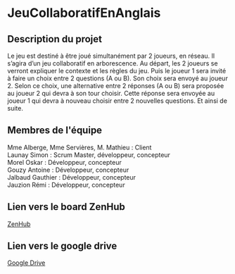 # JeuCollaboratifEnAnglais

## Description du projet
Le jeu est destiné à être joué simultanément par 2 joueurs, en réseau. Il s’agira d’un jeu collaboratif en 
arborescence. Au départ, les 2 joueurs se verront expliquer le contexte et les règles du jeu. 
Puis le joueur 1 sera invité à faire un choix entre 2 questions (A ou B). Son choix sera envoyé au joueur 2. 
Selon ce choix, une alternative entre 2 réponses (A ou B) sera proposée au joueur 2 qui devra à son tour choisir. 
Cette réponse sera envoyée au joueur 1 qui devra à nouveau choisir entre 2 nouvelles questions. Et ainsi de suite. 

## Membres de l'équipe
Mme Alberge, Mme Servières, M. Mathieu : Client <br>
Launay Simon : Scrum Master, développeur, concepteur <br>
Morel Oskar : Développeur, concepteur<br>
Gouzy Antoine : Développeur, concepteur<br>
Jalbaud Gauthier : Développeur, concepteur<br>
Jauzion Rémi : Développeur, concepteur<br>

## Lien vers le board ZenHub
[ZenHub](https://github.com/OskarMorel/GORAS_JeuCollaboratifEnAnglais#workspaces/goras-jeucollaboratifenanglais-6343ccac3c4d6600134adc8b/board)

## Lien vers le google drive
[Google Drive](https://drive.google.com/drive/folders/1Acyg0bSzHe8ze1B3ePhVfDaeR4vPMUY8?hl=fr)
